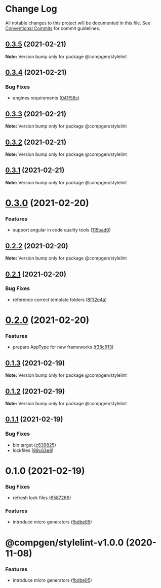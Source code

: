 # Change Log

All notable changes to this project will be documented in this file.
See [Conventional Commits](https://conventionalcommits.org) for commit guidelines.

## [0.3.5](https://github.com/developer239/compgen/compare/@compgen/stylelint@0.3.4...@compgen/stylelint@0.3.5) (2021-02-21)

**Note:** Version bump only for package @compgen/stylelint





## [0.3.4](https://github.com/developer239/compgen/compare/@compgen/stylelint@0.3.3...@compgen/stylelint@0.3.4) (2021-02-21)


### Bug Fixes

* engines requirements ([041f58c](https://github.com/developer239/compgen/commit/041f58cffca7b9db89515ed7e2d77535750cedd6))





## [0.3.3](https://github.com/developer239/compgen/compare/@compgen/stylelint@0.3.2...@compgen/stylelint@0.3.3) (2021-02-21)

**Note:** Version bump only for package @compgen/stylelint





## [0.3.2](https://github.com/developer239/compgen/compare/@compgen/stylelint@0.3.1...@compgen/stylelint@0.3.2) (2021-02-21)

**Note:** Version bump only for package @compgen/stylelint





## [0.3.1](https://github.com/developer239/compgen/compare/@compgen/stylelint@0.3.0...@compgen/stylelint@0.3.1) (2021-02-21)

**Note:** Version bump only for package @compgen/stylelint





# [0.3.0](https://github.com/developer239/compgen/compare/@compgen/stylelint@0.2.2...@compgen/stylelint@0.3.0) (2021-02-20)


### Features

* support angular in code quality tools ([115bad0](https://github.com/developer239/compgen/commit/115bad0e04e490152dcf57341ae2a3c6112f6e2d))





## [0.2.2](https://github.com/developer239/compgen/compare/@compgen/stylelint@0.2.1...@compgen/stylelint@0.2.2) (2021-02-20)

**Note:** Version bump only for package @compgen/stylelint





## [0.2.1](https://github.com/developer239/compgen/compare/@compgen/stylelint@0.2.0...@compgen/stylelint@0.2.1) (2021-02-20)


### Bug Fixes

* reference correct template folders ([8f32e4a](https://github.com/developer239/compgen/commit/8f32e4aca2ca5e1055403eb25dbe5d7727549b1d))





# [0.2.0](https://github.com/developer239/compgen/compare/@compgen/stylelint@0.1.3...@compgen/stylelint@0.2.0) (2021-02-20)


### Features

* prepare AppType for new frameworks ([f38c913](https://github.com/developer239/compgen/commit/f38c913f37d6e353648acab3393ac9678c245c30))





## [0.1.3](https://github.com/developer239/compgen/compare/@compgen/stylelint@0.1.2...@compgen/stylelint@0.1.3) (2021-02-19)

**Note:** Version bump only for package @compgen/stylelint





## [0.1.2](https://github.com/developer239/compgen/compare/@compgen/stylelint@0.1.1...@compgen/stylelint@0.1.2) (2021-02-19)

**Note:** Version bump only for package @compgen/stylelint





## [0.1.1](https://github.com/developer239/compgen/compare/@compgen/stylelint@0.1.0...@compgen/stylelint@0.1.1) (2021-02-19)


### Bug Fixes

* bin target ([c639825](https://github.com/developer239/compgen/commit/c639825f9c5c430880d33deeb648c9a087102fae))
* lockfiles ([99c63e8](https://github.com/developer239/compgen/commit/99c63e8f7192b2a8262f74e6f0fbd6943ebc1eb4))





# 0.1.0 (2021-02-19)


### Bug Fixes

* refresh lock files ([6587266](https://github.com/developer239/compgen/commit/658726677f8e29849ac47411a84a5569008fa3e0))


### Features

* introduce micro generators ([fbdbe05](https://github.com/developer239/compgen/commit/fbdbe0523b9f3187c4f8d08248eeb8a679650afd))





# @compgen/stylelint-v1.0.0 (2020-11-08)


### Features

* introduce micro generators ([fbdbe05](https://github.com/developer239/compgen/commit/fbdbe0523b9f3187c4f8d08248eeb8a679650afd))
